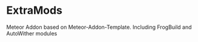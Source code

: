 # ExtraMods

Meteor Addon based on Meteor-Addon-Template. Including FrogBuild and AutoWither modules
